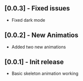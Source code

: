## [0.0.3] - Fixed issues

* Fixed dark mode

## [0.0.2] - New Animatios

* Added two new animations

## [0.0.1] - Init release

* Basic skeleton animation working

